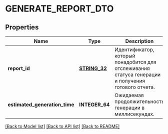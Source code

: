 # GENERATE_REPORT_DTO

## Properties
Name | Type | Description | Notes
------------ | ------------- | ------------- | -------------
**report_id** | [**STRING_32**](STRING_32.md) | Идентификатор, который понадобится для отслеживания статуса генерации и получения готового отчета. | [default to null]
**estimated_generation_time** | **INTEGER_64** | Ожидаемая продолжительность генерации в миллисекундах. | [default to null]

[[Back to Model list]](../README.md#documentation-for-models) [[Back to API list]](../README.md#documentation-for-api-endpoints) [[Back to README]](../README.md)


